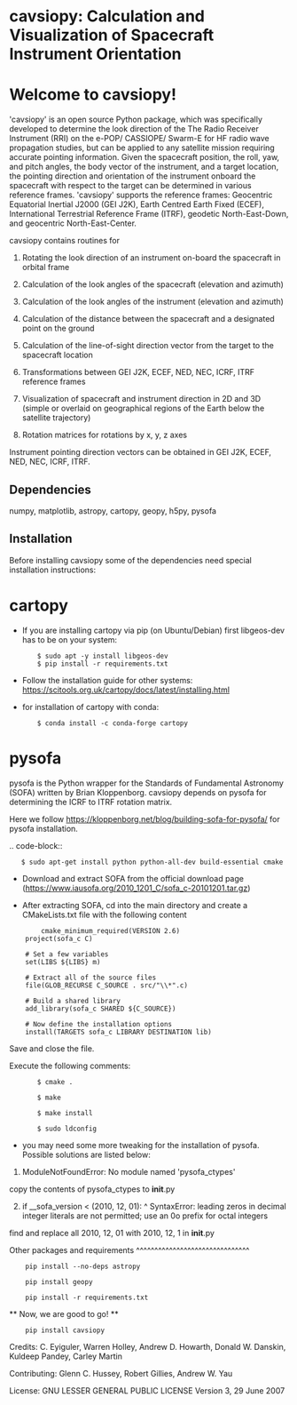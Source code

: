 # cavsiopy: Calculation and Visualization of Spacecraft Instrument Orientation

Welcome to cavsiopy!
====================================
'cavsiopy' is an open source Python package, which was specifically developed to determine the look direction of the The Radio Receiver Instrument (RRI) on the e-POP/ CASSIOPE/ Swarm-E for HF radio wave propagation studies, but can be applied to any satellite mission requiring accurate pointing information. Given the spacecraft position, the roll, yaw, and pitch angles, the body vector of the instrument, and a target location, the pointing direction and orientation of the instrument onboard the spacecraft with respect to the target can be determined in various reference frames. 'cavsiopy' supports the reference frames: Geocentric Equatorial Inertial J2000 (GEI J2K), Earth Centred Earth Fixed (ECEF), International Terrestrial Reference Frame (ITRF), geodetic North-East-Down, and geocentric North-East-Center. 

cavsiopy contains routines for 

1. Rotating the look direction of an instrument on-board the spacecraft in orbital frame 

2. Calculation of the look angles of the spacecraft (elevation and azimuth) 

3. Calculation of the look angles of the instrument (elevation and azimuth) 

4. Calculation of the distance between the spacecraft and a designated point on the ground 

5. Calculation of the line-of-sight direction vector from the target to the spacecraft location

6. Transformations between GEI J2K, ECEF, NED, NEC, ICRF, ITRF reference frames 

7. Visualization of spacecraft and instrument direction in 2D and 3D (simple or overlaid on geographical regions of the Earth below the satellite trajectory)

8. Rotation matrices for rotations by x, y, z axes

Instrument pointing direction vectors can be obtained in GEI J2K, ECEF, NED, NEC, ICRF, ITRF.

Dependencies
------------
numpy, matplotlib, astropy, cartopy, geopy, h5py, pysofa

Installation
------------
Before installing cavsiopy some of the dependencies need special installation instructions:

# cartopy

- If you are installing cartopy via pip (on Ubuntu/Debian) first libgeos-dev has to be on your system:

```
       $ sudo apt -y install libgeos-dev
       $ pip install -r requirements.txt
```

- Follow the installation guide for other systems: https://scitools.org.uk/cartopy/docs/latest/installing.html

- for installation of cartopy with conda:

```
       $ conda install -c conda-forge cartopy
```
# pysofa

pysofa is the Python wrapper for the Standards of Fundamental Astronomy (SOFA) written by Brian Kloppenborg.
cavsiopy depends on pysofa for determining the ICRF to ITRF rotation matrix.

Here we follow <https://kloppenborg.net/blog/building-sofa-for-pysofa/> for pysofa installation.

.. code-block::

       $ sudo apt-get install python python-all-dev build-essential cmake

* Download and extract SOFA from the official download page (https://www.iausofa.org/2010_1201_C/sofa_c-20101201.tar.gz)

* After extracting SOFA, cd into the main directory and create a CMakeLists.txt file with the following content

```
        cmake_minimum_required(VERSION 2.6)
	project(sofa_c C)
	
 	# Set a few variables
	set(LIBS ${LIBS} m)
	
	# Extract all of the source files
	file(GLOB_RECURSE C_SOURCE . src/"\\*".c)
	
	# Build a shared library
	add_library(sofa_c SHARED ${C_SOURCE})
	
  	# Now define the installation options
	install(TARGETS sofa_c LIBRARY DESTINATION lib)
```
   
Save and close the file.

Execute the following comments:

```
       $ cmake .

       $ make

       $ make install

       $ sudo ldconfig
```

* you may need some more tweaking for the installation of pysofa. Possible solutions are listed below:

1. ModuleNotFoundError: No module named 'pysofa_ctypes'

  copy the contents of pysofa_ctypes to __init__.py

2. if __sofa_version < (2010, 12, 01):
                                   ^
  SyntaxError: leading zeros in decimal integer literals are not permitted; use an 0o prefix for octal integers

  find and replace all 2010, 12, 01 with 2010, 12, 1 in __init__.py

Other packages and requirements
^^^^^^^^^^^^^^^^^^^^^^^^^^^^^^^
```
	pip install --no-deps astropy

	pip install geopy

	pip install -r requirements.txt
```
** Now, we are good to go! **

```
	pip install cavsiopy
```

Credits: C. Eyiguler, Warren Holley, Andrew D. Howarth, Donald W. Danskin, Kuldeep Pandey, Carley Martin

Contributing: Glenn C. Hussey, Robert Gillies, Andrew W. Yau

License: GNU LESSER GENERAL PUBLIC LICENSE Version 3, 29 June 2007

